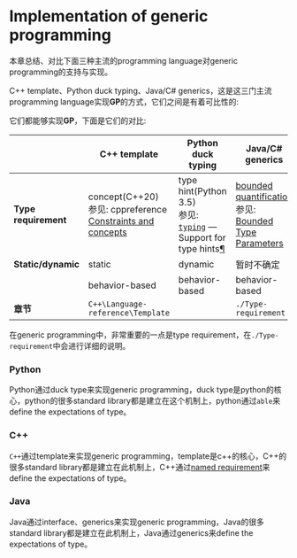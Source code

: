 # Implementation of generic programming

本章总结、对比下面三种主流的programming language对generic programming的支持与实现。

C++ template、Python duck typing、Java/C# generics，这是这三门主流programming language实现**GP**的方式，它们之间是有着可比性的: 

它们都能够实现**GP**，下面是它们的对比: 

|                      | C++ template                                                 | Python duck typing                                           | Java/C# generics                                             |
| -------------------- | ------------------------------------------------------------ | ------------------------------------------------------------ | ------------------------------------------------------------ |
| **Type requirement** | concept(C++20) <br>参见: cppreference [Constraints and concepts](https://en.cppreference.com/w/cpp/language/constraints) | type hint(Python 3.5) <br>参见: [`typing`](https://docs.python.org/3/library/typing.html#module-typing) — Support for type hints[¶](https://docs.python.org/3/library/typing.html#module-typing) | [bounded quantification](https://en.wikipedia.org/wiki/Bounded_quantification) <br>参见: [Bounded Type Parameters](https://docs.oracle.com/javase/tutorial/java/generics/bounded.html) |
| **Static/dynamic**   | static                                                       | dynamic                                                      | 暂时不确定                                                   |
|                      | behavior-based                                               | behavior-based                                               | behavior-based                                               |
| **章节**             | `C++\Language-reference\Template`                            |                                                              | `./Type-requirement`                                         |

在generic programming中，非常重要的一点是type requirement，在`./Type-requirement`中会进行详细的说明。



### Python

Python通过duck type来实现generic programming，duck type是python的核心，python的很多standard library都是建立在这个机制上，python通过`able`来define the expectations of type。

### C++

`C++`通过template来实现generic programming，template是c++的核心，C++的很多standard library都是建立在此机制上，C++通过[named requirement](https://en.cppreference.com/w/cpp/named_req)来define the expectations of type。

### Java

Java通过interface、generics来实现generic programming，Java的很多standard library都是建立在此机制上，Java通过generics来define the expectations of type。

